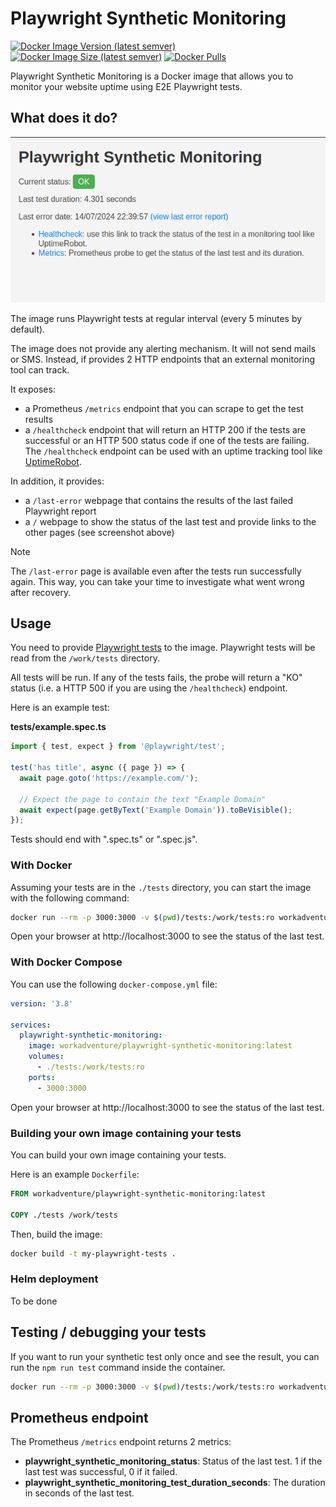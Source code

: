# Playwright Synthetic Monitoring

[![Docker Image Version (latest semver)](https://img.shields.io/docker/v/workadventure/playwright-synthetic-monitoring?sort=semver)](https://hub.docker.com/r/workadventure/playwright-synthetic-monitoring)
[![Docker Image Size (latest semver)](https://img.shields.io/docker/image-size/workadventure/playwright-synthetic-monitoring?sort=semver)](https://hub.docker.com/r/workadventure/playwright-synthetic-monitoring)
[![Docker Pulls](https://img.shields.io/docker/pulls/workadventure/playwright-synthetic-monitoring)](https://hub.docker.com/r/workadventure/playwright-synthetic-monitoring)

Playwright Synthetic Monitoring is a Docker image that allows you to monitor your website uptime using E2E Playwright tests.

## What does it do?

![](screenshot.png)

The image runs Playwright tests at regular interval (every 5 minutes by default).

The image does not provide any alerting mechanism. It will not send mails or SMS. Instead,
if provides 2 HTTP endpoints that an external monitoring tool can track.

It exposes:

- a Prometheus `/metrics` endpoint that you can scrape to get the test results
- a `/healthcheck` endpoint that will return an HTTP 200 if the tests are successful or an HTTP 500 status code if one of the tests are failing. The `/healthcheck` endpoint can be used with an uptime tracking tool like [UptimeRobot](https://uptimerobot.com).

In addition, it provides:

- a `/last-error` webpage that contains the results of the last failed Playwright report
- a `/` webpage to show the status of the last test and provide links to the other pages (see screenshot above)

> [!NOTE]  
> The `/last-error` page is available even after the tests run successfully again. This way, you can take your time
> to investigate what went wrong after recovery.


## Usage

You need to provide [Playwright tests](https://playwright.dev/docs/writing-tests) to the image.
Playwright tests will be read from the `/work/tests` directory.

All tests will be run. If any of the tests fails, the probe will return a "KO" status (i.e. a HTTP 500 if you are using
the `/healthcheck`) endpoint.

Here is an example test:

**tests/example.spec.ts**
```typescript
import { test, expect } from '@playwright/test';

test('has title', async ({ page }) => {
  await page.goto('https://example.com/');

  // Expect the page to contain the text "Example Domain"
  await expect(page.getByText('Example Domain')).toBeVisible();
});
```

Tests should end with ".spec.ts" or ".spec.js".

### With Docker

Assuming your tests are in the `./tests` directory, you can start the image with the following command:

```bash
docker run --rm -p 3000:3000 -v $(pwd)/tests:/work/tests:ro workadventure/playwright-synthetic-monitoring:latest
```

Open your browser at http://localhost:3000 to see the status of the last test.

### With Docker Compose

You can use the following `docker-compose.yml` file:

```yaml
version: '3.8'

services:
  playwright-synthetic-monitoring:
    image: workadventure/playwright-synthetic-monitoring:latest
    volumes:
      - ./tests:/work/tests:ro
    ports:
      - 3000:3000
```

Open your browser at http://localhost:3000 to see the status of the last test.

### Building your own image containing your tests

You can build your own image containing your tests.

Here is an example `Dockerfile`:

```Dockerfile
FROM workadventure/playwright-synthetic-monitoring:latest

COPY ./tests /work/tests
```

Then, build the image:

```bash
docker build -t my-playwright-tests .
```

### Helm deployment

To be done

## Testing / debugging your tests

If you want to run your synthetic test only once and see the result, you can run the `npm run test` command inside the container.

```bash
docker run --rm -p 3000:3000 -v $(pwd)/tests:/work/tests:ro workadventure/playwright-synthetic-monitoring:latest npm run test
```

## Prometheus endpoint

The Prometheus `/metrics` endpoint returns 2 metrics:

- **playwright_synthetic_monitoring_status**: Status of the last test. 1 if the last test was successful, 0 if it failed.
- **playwright_synthetic_monitoring_test_duration_seconds**: The duration in seconds of the last test.
